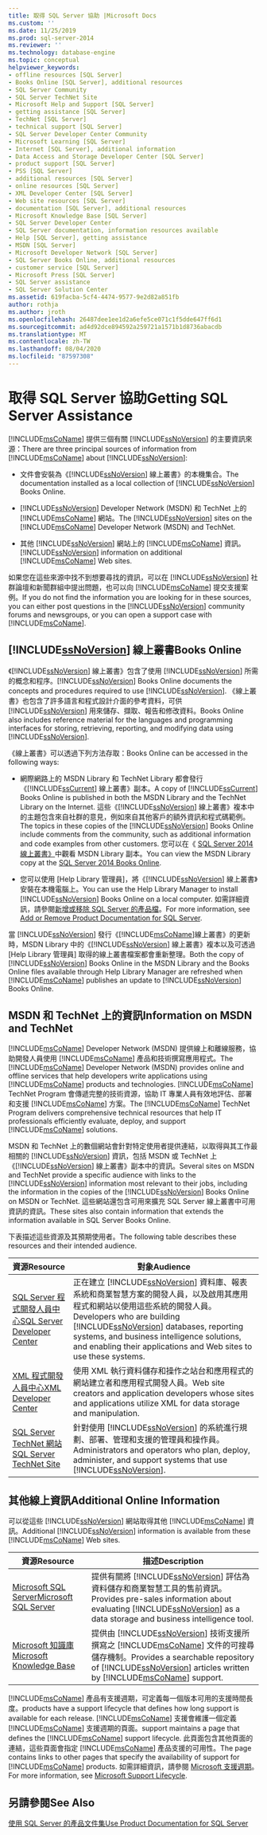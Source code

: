 ```yaml
---
title: 取得 SQL Server 協助 |Microsoft Docs
ms.custom: ''
ms.date: 11/25/2019
ms.prod: sql-server-2014
ms.reviewer: ''
ms.technology: database-engine
ms.topic: conceptual
helpviewer_keywords:
- offline resources [SQL Server]
- Books Online [SQL Server], additional resources
- SQL Server Community
- SQL Server TechNet Site
- Microsoft Help and Support [SQL Server]
- getting assistance [SQL Server]
- TechNet [SQL Server]
- technical support [SQL Server]
- SQL Server Developer Center Community
- Microsoft Learning [SQL Server]
- Internet [SQL Server], additional information
- Data Access and Storage Developer Center [SQL Server]
- product support [SQL Server]
- PSS [SQL Server]
- additional resources [SQL Server]
- online resources [SQL Server]
- XML Developer Center [SQL Server]
- Web site resources [SQL Server]
- documentation [SQL Server], additional resources
- Microsoft Knowledge Base [SQL Server]
- SQL Server Developer Center
- SQL Server documentation, information resources available
- Help [SQL Server], getting assistance
- MSDN [SQL Server]
- Microsoft Developer Network [SQL Server]
- SQL Server Books Online, additional resources
- customer service [SQL Server]
- Microsoft Press [SQL Server]
- SQL Server assistance
- SQL Server Solution Center
ms.assetid: 619facba-5cf4-4474-9577-9e2d82a851fb
author: rothja
ms.author: jroth
ms.openlocfilehash: 26487dee1ee1d2a6efe5ce071c1f5dde647ff6d1
ms.sourcegitcommit: ad4d92dce894592a259721a1571b1d8736abacdb
ms.translationtype: MT
ms.contentlocale: zh-TW
ms.lasthandoff: 08/04/2020
ms.locfileid: "87597308"
---
```

# <a name="getting-sql-server-assistance"></a><span data-ttu-id="3a3e7-102">取得 SQL Server 協助</span><span class="sxs-lookup"><span data-stu-id="3a3e7-102">Getting SQL Server Assistance</span></span>
  <span data-ttu-id="3a3e7-103">[!INCLUDE[msCoName](../includes/msconame-md.md)] 提供三個有關 [!INCLUDE[ssNoVersion](../includes/ssnoversion-md.md)] 的主要資訊來源：</span><span class="sxs-lookup"><span data-stu-id="3a3e7-103">There are three principal sources of information from [!INCLUDE[msCoName](../includes/msconame-md.md)] about [!INCLUDE[ssNoVersion](../includes/ssnoversion-md.md)]:</span></span>  
  
-   <span data-ttu-id="3a3e7-104">文件會安裝為《[!INCLUDE[ssNoVersion](../includes/ssnoversion-md.md)] 線上叢書》的本機集合。</span><span class="sxs-lookup"><span data-stu-id="3a3e7-104">The documentation installed as a local collection of [!INCLUDE[ssNoVersion](../includes/ssnoversion-md.md)] Books Online.</span></span>  
  
-   <span data-ttu-id="3a3e7-105">[!INCLUDE[ssNoVersion](../includes/ssnoversion-md.md)] Developer Network (MSDN) 和 TechNet 上的 [!INCLUDE[msCoName](../includes/msconame-md.md)] 網站。</span><span class="sxs-lookup"><span data-stu-id="3a3e7-105">The [!INCLUDE[ssNoVersion](../includes/ssnoversion-md.md)] sites on the [!INCLUDE[msCoName](../includes/msconame-md.md)] Developer Network (MSDN) and TechNet.</span></span>  
  
-   <span data-ttu-id="3a3e7-106">其他 [!INCLUDE[ssNoVersion](../includes/ssnoversion-md.md)] 網站上的 [!INCLUDE[msCoName](../includes/msconame-md.md)] 資訊。</span><span class="sxs-lookup"><span data-stu-id="3a3e7-106">[!INCLUDE[ssNoVersion](../includes/ssnoversion-md.md)] information on additional [!INCLUDE[msCoName](../includes/msconame-md.md)] Web sites.</span></span>  
  
 <span data-ttu-id="3a3e7-107">如果您在這些來源中找不到想要尋找的資訊，可以在 [!INCLUDE[ssNoVersion](../includes/ssnoversion-md.md)] 社群論壇和新聞群組中提出問題，也可以向 [!INCLUDE[msCoName](../includes/msconame-md.md)] 提交支援案例。</span><span class="sxs-lookup"><span data-stu-id="3a3e7-107">If you do not find the information you are looking for in these sources, you can either post questions in the [!INCLUDE[ssNoVersion](../includes/ssnoversion-md.md)] community forums and newsgroups, or you can open a support case with [!INCLUDE[msCoName](../includes/msconame-md.md)].</span></span>  
  
## <a name="ssnoversion-books-online"></a>[!INCLUDE[ssNoVersion](../includes/ssnoversion-md.md)] <span data-ttu-id="3a3e7-108">線上叢書</span><span class="sxs-lookup"><span data-stu-id="3a3e7-108">Books Online</span></span>  
 <span data-ttu-id="3a3e7-109">《[!INCLUDE[ssNoVersion](../includes/ssnoversion-md.md)] 線上叢書》包含了使用 [!INCLUDE[ssNoVersion](../includes/ssnoversion-md.md)] 所需的概念和程序。</span><span class="sxs-lookup"><span data-stu-id="3a3e7-109">[!INCLUDE[ssNoVersion](../includes/ssnoversion-md.md)] Books Online documents the concepts and procedures required to use [!INCLUDE[ssNoVersion](../includes/ssnoversion-md.md)].</span></span> <span data-ttu-id="3a3e7-110">《線上叢書》也包含了許多語言和程式設計介面的參考資料，可供 [!INCLUDE[ssNoVersion](../includes/ssnoversion-md.md)] 用來儲存、擷取、報告和修改資料。</span><span class="sxs-lookup"><span data-stu-id="3a3e7-110">Books Online also includes reference material for the languages and programming interfaces for storing, retrieving, reporting, and modifying data using [!INCLUDE[ssNoVersion](../includes/ssnoversion-md.md)].</span></span>  
  
 <span data-ttu-id="3a3e7-111">《線上叢書》可以透過下列方法存取：</span><span class="sxs-lookup"><span data-stu-id="3a3e7-111">Books Online can be accessed in the following ways:</span></span>  
  
-   <span data-ttu-id="3a3e7-112">網際網路上的 MSDN Library 和 TechNet Library 都會發行《[!INCLUDE[ssCurrent](../includes/sscurrent-md.md)] 線上叢書》副本。</span><span class="sxs-lookup"><span data-stu-id="3a3e7-112">A copy of [!INCLUDE[ssCurrent](../includes/sscurrent-md.md)] Books Online is published in both the MSDN Library and the TechNet Library on the Internet.</span></span> <span data-ttu-id="3a3e7-113">這些《[!INCLUDE[ssNoVersion](../includes/ssnoversion-md.md)] 線上叢書》複本中的主題包含來自社群的意見，例如來自其他客戶的額外資訊和程式碼範例。</span><span class="sxs-lookup"><span data-stu-id="3a3e7-113">The topics in these copies of the [!INCLUDE[ssNoVersion](../includes/ssnoversion-md.md)] Books Online include comments from the community, such as additional information and code examples from other customers.</span></span> <span data-ttu-id="3a3e7-114">您可以在《 [SQL Server 2014 線上叢書》](../index.yml)中觀看 MSDN Library 副本。</span><span class="sxs-lookup"><span data-stu-id="3a3e7-114">You can view the MSDN Library copy at the [SQL Server 2014 Books Online](../index.yml).</span></span>  
  
-   <span data-ttu-id="3a3e7-115">您可以使用 [Help Library 管理員]，將《[!INCLUDE[ssNoVersion](../includes/ssnoversion-md.md)] 線上叢書》安裝在本機電腦上。</span><span class="sxs-lookup"><span data-stu-id="3a3e7-115">You can use the Help Library Manager to install [!INCLUDE[ssNoVersion](../includes/ssnoversion-md.md)] Books Online on a local computer.</span></span> <span data-ttu-id="3a3e7-116">如需詳細資訊，請參閱[新增或移除 SQL Server 的產品檔](../index.yml)。</span><span class="sxs-lookup"><span data-stu-id="3a3e7-116">For more information, see [Add or Remove Product Documentation for SQL Server](../index.yml).</span></span>  
  
 <span data-ttu-id="3a3e7-117">當 [!INCLUDE[ssNoVersion](../includes/ssnoversion-md.md)] 發行《[!INCLUDE[msCoName](../includes/msconame-md.md)]線上叢書》的更新時，MSDN Library 中的《[!INCLUDE[ssNoVersion](../includes/ssnoversion-md.md)] 線上叢書》複本以及可透過 [Help Library 管理員] 取得的線上叢書檔案都會重新整理。</span><span class="sxs-lookup"><span data-stu-id="3a3e7-117">Both the copy of [!INCLUDE[ssNoVersion](../includes/ssnoversion-md.md)] Books Online in the MSDN Library and the Books Online files available through Help Library Manager are refreshed when [!INCLUDE[msCoName](../includes/msconame-md.md)] publishes an update to [!INCLUDE[ssNoVersion](../includes/ssnoversion-md.md)] Books Online.</span></span>  
  
## <a name="information-on-msdn-and-technet"></a><span data-ttu-id="3a3e7-118">MSDN 和 TechNet 上的資訊</span><span class="sxs-lookup"><span data-stu-id="3a3e7-118">Information on MSDN and TechNet</span></span>  
 <span data-ttu-id="3a3e7-119">[!INCLUDE[msCoName](../includes/msconame-md.md)] Developer Network (MSDN) 提供線上和離線服務，協助開發人員使用 [!INCLUDE[msCoName](../includes/msconame-md.md)] 產品和技術撰寫應用程式。</span><span class="sxs-lookup"><span data-stu-id="3a3e7-119">The [!INCLUDE[msCoName](../includes/msconame-md.md)] Developer Network (MSDN) provides online and offline services that help developers write applications using [!INCLUDE[msCoName](../includes/msconame-md.md)] products and technologies.</span></span> <span data-ttu-id="3a3e7-120">[!INCLUDE[msCoName](../includes/msconame-md.md)] TechNet Program 會傳遞完整的技術資源，協助 IT 專業人員有效地評估、部署和支援 [!INCLUDE[msCoName](../includes/msconame-md.md)] 方案。</span><span class="sxs-lookup"><span data-stu-id="3a3e7-120">The [!INCLUDE[msCoName](../includes/msconame-md.md)] TechNet Program delivers comprehensive technical resources that help IT professionals efficiently evaluate, deploy, and support [!INCLUDE[msCoName](../includes/msconame-md.md)] solutions.</span></span>  
  
 <span data-ttu-id="3a3e7-121">MSDN 和 TechNet 上的數個網站會針對特定使用者提供連結，以取得與其工作最相關的 [!INCLUDE[ssNoVersion](../includes/ssnoversion-md.md)] 資訊，包括 MSDN 或 TechNet 上《[!INCLUDE[ssNoVersion](../includes/ssnoversion-md.md)] 線上叢書》副本中的資訊。</span><span class="sxs-lookup"><span data-stu-id="3a3e7-121">Several sites on MSDN and TechNet provide a specific audience with links to the [!INCLUDE[ssNoVersion](../includes/ssnoversion-md.md)] information most relevant to their jobs, including the information in the copies of the [!INCLUDE[ssNoVersion](../includes/ssnoversion-md.md)] Books Online on MSDN or TechNet.</span></span> <span data-ttu-id="3a3e7-122">這些網站還包含可用來擴充 SQL Server 線上叢書中可用資訊的資訊。</span><span class="sxs-lookup"><span data-stu-id="3a3e7-122">These sites also contain information that extends the information available in SQL Server Books Online.</span></span>  
  
 <span data-ttu-id="3a3e7-123">下表描述這些資源及其預期使用者。</span><span class="sxs-lookup"><span data-stu-id="3a3e7-123">The following table describes these resources and their intended audience.</span></span>  
  
|<span data-ttu-id="3a3e7-124">資源</span><span class="sxs-lookup"><span data-stu-id="3a3e7-124">Resource</span></span>|<span data-ttu-id="3a3e7-125">對象</span><span class="sxs-lookup"><span data-stu-id="3a3e7-125">Audience</span></span>|  
|--------------|--------------|  
|[<span data-ttu-id="3a3e7-126">SQL Server 程式開發人員中心</span><span class="sxs-lookup"><span data-stu-id="3a3e7-126">SQL Server Developer Center</span></span>](https://msdn.microsoft.com/sqlserver/)|<span data-ttu-id="3a3e7-127">正在建立 [!INCLUDE[ssNoVersion](../includes/ssnoversion-md.md)] 資料庫、報表系統和商業智慧方案的開發人員，以及啟用其應用程式和網站以使用這些系統的開發人員。</span><span class="sxs-lookup"><span data-stu-id="3a3e7-127">Developers who are building [!INCLUDE[ssNoVersion](../includes/ssnoversion-md.md)] databases, reporting systems, and business intelligence solutions, and enabling their applications and Web sites to use these systems.</span></span>|  
|[<span data-ttu-id="3a3e7-128">XML 程式開發人員中心</span><span class="sxs-lookup"><span data-stu-id="3a3e7-128">XML Developer Center</span></span>](https://go.microsoft.com/fwlink/?LinkId=42458)|<span data-ttu-id="3a3e7-129">使用 XML 執行資料儲存和操作之站台和應用程式的網站建立者和應用程式開發人員。</span><span class="sxs-lookup"><span data-stu-id="3a3e7-129">Web site creators and application developers whose sites and applications utilize XML for data storage and manipulation.</span></span>|  
|[<span data-ttu-id="3a3e7-130">SQL Server TechNet 網站</span><span class="sxs-lookup"><span data-stu-id="3a3e7-130">SQL Server TechNet Site</span></span>](https://technet.microsoft.com/sqlserver/dn135309)|<span data-ttu-id="3a3e7-131">針對使用 [!INCLUDE[ssNoVersion](../includes/ssnoversion-md.md)] 的系統進行規劃、部署、管理和支援的管理員和操作員。</span><span class="sxs-lookup"><span data-stu-id="3a3e7-131">Administrators and operators who plan, deploy, administer, and support systems that use [!INCLUDE[ssNoVersion](../includes/ssnoversion-md.md)].</span></span>|  
  
## <a name="additional-online-information"></a><span data-ttu-id="3a3e7-132">其他線上資訊</span><span class="sxs-lookup"><span data-stu-id="3a3e7-132">Additional Online Information</span></span>  
 <span data-ttu-id="3a3e7-133">可以從這些 [!INCLUDE[ssNoVersion](../includes/ssnoversion-md.md)] 網站取得其他 [!INCLUDE[msCoName](../includes/msconame-md.md)] 資訊。</span><span class="sxs-lookup"><span data-stu-id="3a3e7-133">Additional [!INCLUDE[ssNoVersion](../includes/ssnoversion-md.md)] information is available from these [!INCLUDE[msCoName](../includes/msconame-md.md)] Web sites.</span></span>  
  
|<span data-ttu-id="3a3e7-134">資源</span><span class="sxs-lookup"><span data-stu-id="3a3e7-134">Resource</span></span>|<span data-ttu-id="3a3e7-135">描述</span><span class="sxs-lookup"><span data-stu-id="3a3e7-135">Description</span></span>|  
|--------------|-----------------|  
|[<span data-ttu-id="3a3e7-136">Microsoft SQL Server</span><span class="sxs-lookup"><span data-stu-id="3a3e7-136">Microsoft SQL Server</span></span>](https://go.microsoft.com/fwlink/?linkid=8504)|<span data-ttu-id="3a3e7-137">提供有關將 [!INCLUDE[ssNoVersion](../includes/ssnoversion-md.md)] 評估為資料儲存和商業智慧工具的售前資訊。</span><span class="sxs-lookup"><span data-stu-id="3a3e7-137">Provides pre-sales information about evaluating [!INCLUDE[ssNoVersion](../includes/ssnoversion-md.md)] as a data storage and business intelligence tool.</span></span>|  
|[<span data-ttu-id="3a3e7-138">Microsoft 知識庫</span><span class="sxs-lookup"><span data-stu-id="3a3e7-138">Microsoft Knowledge Base</span></span>](https://go.microsoft.com/fwlink/?LinkId=42461)|<span data-ttu-id="3a3e7-139">提供由 [!INCLUDE[ssNoVersion](../includes/ssnoversion-md.md)] 技術支援所撰寫之 [!INCLUDE[msCoName](../includes/msconame-md.md)] 文件的可搜尋儲存機制。</span><span class="sxs-lookup"><span data-stu-id="3a3e7-139">Provides a searchable repository of [!INCLUDE[ssNoVersion](../includes/ssnoversion-md.md)] articles written by [!INCLUDE[msCoName](../includes/msconame-md.md)] support.</span></span>|    
  
 [!INCLUDE[msCoName](../includes/msconame-md.md)] <span data-ttu-id="3a3e7-140">產品有支援週期，可定義每一個版本可用的支援時間長度。</span><span class="sxs-lookup"><span data-stu-id="3a3e7-140">products have a support lifecycle that defines how long support is available for each release.</span></span> [!INCLUDE[msCoName](../includes/msconame-md.md)] <span data-ttu-id="3a3e7-141">支援會維護一個定義 [!INCLUDE[msCoName](../includes/msconame-md.md)] 支援週期的頁面。</span><span class="sxs-lookup"><span data-stu-id="3a3e7-141">support maintains a page that defines the [!INCLUDE[msCoName](../includes/msconame-md.md)] support lifecycle.</span></span> <span data-ttu-id="3a3e7-142">此頁面包含其他頁面的連結，這些頁面會指定 [!INCLUDE[msCoName](../includes/msconame-md.md)] 產品支援的可用性。</span><span class="sxs-lookup"><span data-stu-id="3a3e7-142">The page contains links to other pages that specify the availability of support for [!INCLUDE[msCoName](../includes/msconame-md.md)] products.</span></span> <span data-ttu-id="3a3e7-143">如需詳細資訊，請參閱 [Microsoft 支援週期](https://go.microsoft.com/fwlink/?LinkId=98306)。</span><span class="sxs-lookup"><span data-stu-id="3a3e7-143">For more information, see [Microsoft Support Lifecycle](https://go.microsoft.com/fwlink/?LinkId=98306).</span></span>  
  
## <a name="see-also"></a><span data-ttu-id="3a3e7-144">另請參閱</span><span class="sxs-lookup"><span data-stu-id="3a3e7-144">See Also</span></span>  
 [<span data-ttu-id="3a3e7-145">使用 SQL Server 的產品文件集</span><span class="sxs-lookup"><span data-stu-id="3a3e7-145">Use Product Documentation for SQL Server</span></span>](../index.yml)  
  
  
